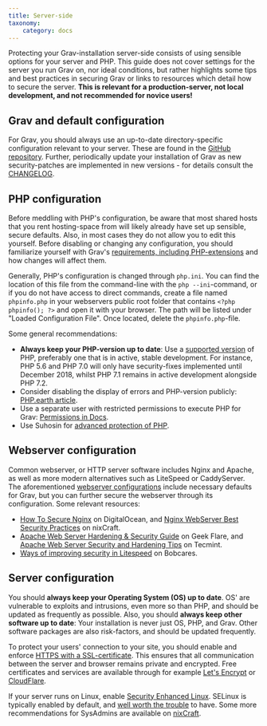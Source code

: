 ```yaml
---
title: Server-side
taxonomy:
    category: docs
---
```


Protecting your Grav-installation server-side consists of using sensible options for your server and PHP. This guide does not cover settings for the server you run Grav on, nor ideal conditions, but rather highlights some tips and best practices in securing Grav or links to resources which detail how to secure the server. **This is relevant for a production-server, not local development, and not recommended for novice users!**

## Grav and default configuration

For Grav, you should always use an up-to-date directory-specific configuration relevant to your server. These are found in the [GitHub repository](https://github.com/getgrav/grav/tree/develop/webserver-configs). Further, periodically update your installation of Grav as new security-patches are implemented in new versions - for details consult the [CHANGELOG](https://github.com/getgrav/grav/blob/develop/CHANGELOG.md).

## PHP configuration

Before meddling with PHP's configuration, be aware that most shared hosts that you rent hosting-space from will likely already have set up sensible, secure defaults. Also, in most cases they do not allow you to edit this yourself. Before disabling or changing any configuration, you should familiarize yourself with Grav's [requirements, including PHP-extensions](https://github.com/getgrav/grav/blob/develop/composer.json) and how changes will affect them.

Generally, PHP's configuration is changed through `php.ini`. You can find the location of this file from the command-line with the `php --ini`-command, or if you do not have access to direct commands, create a file named `phpinfo.php` in your webservers public root folder that contains `<?php phpinfo(); ?>` and open it with your browser. The path will be listed under "Loaded Configuration File". Once located, delete the `phpinfo.php`-file.

Some general recommendations:

- **Always keep your PHP-version up to date**: Use a [supported version](https://php.net/supported-versions.php) of PHP, preferably one that is in active, stable development. For instance, PHP 5.6 and PHP 7.0 will only have security-fixes implemented until December 2018, whilst PHP 7.1 remains in active development alongside PHP 7.2.
- Consider disabling the display of errors and PHP-version publicly: [PHP.earth article](https://docs.php.earth/security/intro/#php-configuration).
- Use a separate user with restricted permissions to execute PHP for Grav: [Permissions in Docs](https://learn.getgrav.org/troubleshooting/permissions).
- Use Suhosin for [advanced protection of PHP](https://suhosin.org/stories/feature-list.html).

## Webserver configuration

Common webserver, or HTTP server software includes Nginx and Apache, as well as more modern alternatives such as LiteSpeed or CaddyServer. The aforementioned [webserver configurations](https://github.com/getgrav/grav/tree/develop/webserver-configs) include necessary defaults for Grav, but you can further secure the webserver through its configuration. Some relevant resources:

- [How To Secure Nginx](https://www.digitalocean.com/community/tutorials/how-to-secure-nginx-on-ubuntu-14-04) on DigitalOcean, and [Nginx WebServer Best Security Practices](https://www.cyberciti.biz/tips/linux-unix-bsd-nginx-webserver-security.html) on nixCraft.
- [Apache Web Server Hardening & Security Guide](https://geekflare.com/apache-web-server-hardening-security/) on Geek Flare, and [Apache Web Server Security and Hardening Tips](https://www.tecmint.com/apache-security-tips/) on Tecmint.
- [Ways of improving security in Litespeed](https://bobcares.com/blog/ways-of-improving-security-in-litespeed/) on Bobcares.

## Server configuration

You should **always keep your Operating System (OS) up to date**. OS' are vulnerable to exploits and intrusions, even more so than PHP, and should be updated as frequently as possible. Also, you should **always keep other software up to date**: Your installation is never just OS, PHP, and Grav. Other software packages are also risk-factors, and should be updated frequently.

To protect your users' connection to your site, you should enable and enforce [HTTPS with a SSL-certificate](https://docs.php.earth/security/ssl/). This ensures that all communication between the server and browser remains private and encrypted. Free certificates and services are available through for example [Let's Encrypt](https://letsencrypt.org/about/) or [CloudFlare](https://www.cloudflare.com/ssl/).

If your server runs on Linux, enable [Security Enhanced Linux](https://selinuxproject.org/page/Main_Page). SELinux is typically enabled by default, and [well worth the trouble](http://www.computerworld.com/article/2717423/security/why-selinux-is-more-work--but-well-worth-the-trouble.html) to have. Some more recommendations for SysAdmins are available on [nixCraft](https://www.cyberciti.biz/tips/php-security-best-practices-tutorial.html).
